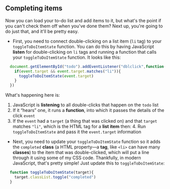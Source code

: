 ## Completing items

Now you can load your to-do list and add items to it, but what's the point if you can't check them off when you've done them? Next up, you're going to do just that, and it'll be pretty easy. 

+ First, you need to connect double-clicking on a list item (`li` tag) to your `toggleToDoItemState` function. You can do this by having JavaScript **listen** for double-clicking on `li` tags and running a function that calls your `toggleToDoItemState` function. It looks like this:

```JavaScript
  document.getElementById("todo").addEventListener("dblclick",function(event){
    if(event.target && event.target.matches("li")){
      toggleToDoItemState(event.target)
    }
  })
```

What's happening here is:
1. JavaScript is **listening** to all double-clicks that happen on the `todo` list
2. If it “hears” one, it runs a **function**, into which it passes the details of the click `event`
3. If the `event` had a `target` (a thing that was clicked on) and that `target` matches `"li"`, which is the HTML tag for a **list item** then:
    4. Run `toggleToDoItemState` and pass it the `event.target` information

+ Next, you need to update your `toggleToDoItemState` function so it adds the `completed` **class** (a HTML property—a **tag**, like `<li>` can have many **classes**) to the item that was double-clicked, which will put a line through it using some of my CSS code. Thankfully, in modern JavaScript, that's pretty simple! Just update this to `toggleToDoItemState`:

```JavaScript
  function toggleToDoItemState(target){
    target.classList.toggle("completed")
  }
```